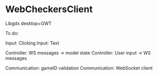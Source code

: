 # WebCheckersClient
Libgdx desktop+GWT

To do:

Input: Clicking
Input: Text

Controller: WS messages -> model state
Controller: User input -> WS messages

Communication: gameID validation
Communication: WebSocket client